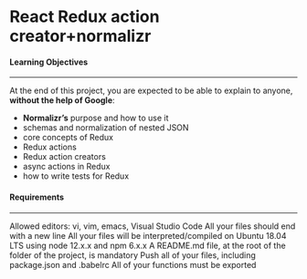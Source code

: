 # React Redux action creator+normalizr
#### Learning Objectives
****
At the end of this project, you are expected to be able to explain to anyone, **without the help of Google**:

* **Normalizr’s** purpose and how to use it
* schemas and normalization of nested JSON
* core concepts of Redux
* Redux actions
* Redux action creators
* async actions in Redux
* how to write tests for Redux

#### Requirements
****
Allowed editors: vi, vim, emacs, Visual Studio Code
All your files should end with a new line
All your files will be interpreted/compiled on Ubuntu 18.04 LTS using node 12.x.x and npm 6.x.x
A README.md file, at the root of the folder of the project, is mandatory
Push all of your files, including package.json and .babelrc
All of your functions must be exported
